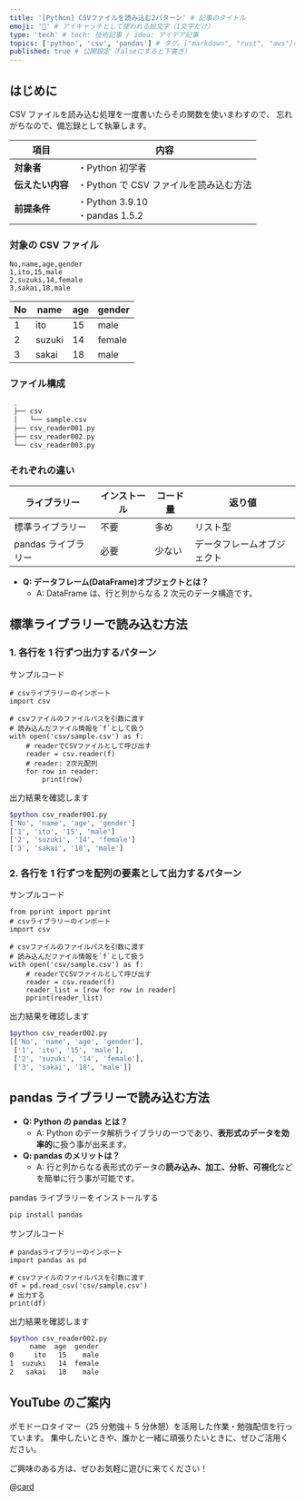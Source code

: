 ```yaml
---
title: '[Python] CSVファイルを読み込む2パターン' # 記事のタイトル
emoji: '🐍' # アイキャッチとして使われる絵文字（1文字だけ）
type: 'tech' # tech: 技術記事 / idea: アイデア記事
topics: ['python', 'csv', 'pandas'] # タグ。["markdown", "rust", "aws"]のように指定する
published: true # 公開設定（falseにすると下書き）
---
```


## はじめに

CSV ファイルを読み込む処理を一度書いたらその関数を使いまわすので、
忘れがちなので、備忘録として執筆します。

| 項目             | 内容                                   |
| ---------------- | -------------------------------------- |
| **対象者**       | ・Python 初学者                        |
| **伝えたい内容** | ・Python で CSV ファイルを読み込む方法 |
| **前提条件**     | ・Python 3.9.10<br>・pandas 1.5.2      |

### 対象の CSV ファイル

```csv: sample.csv
No,name,age,gender
1,ito,15,male
2,suzuki,14,female
3,sakai,18,male
```

| No  | name   | age | gender |
| --- | ------ | --- | ------ |
| 1   | ito    | 15  | male   |
| 2   | suzuki | 14  | female |
| 3   | sakai  | 18  | male   |

### ファイル構成

```bash
 .
 ├── csv
 │   └── sample.csv
 ├── csv_reader001.py
 ├── csv_reader002.py
 └── csv_reader003.py
```

### それぞれの違い

| ライブラリー        | インストール | コード量 | 返り値                     |
| ------------------- | ------------ | -------- | -------------------------- |
| 標準ライブラリー    | 不要         | 多め     | リスト型                   |
| pandas ライブラリー | 必要         | 少ない   | データフレームオブジェクト |

- **Q: データフレーム(DataFrame)オブジェクトとは？**
  - A: DataFrame は、行と列からなる 2 次元のデータ構造です。

## 標準ライブラリーで読み込む方法

### 1. 各行を 1 行ずつ出力するパターン

サンプルコード

```python: csv_reader001.py
# csvライブラリーのインポート
import csv

# csvファイルのファイルパスを引数に渡す
# 読み込んだファイル情報を`f`として扱う
with open('csv/sample.csv') as f:
    # readerでCSVファイルとして呼び出す
    reader = csv.reader(f)
    # reader: 2次元配列
    for row in reader:
        print(row)
```

出力結果を確認します

```bash
$python csv_reader001.py
['No', 'name', 'age', 'gender']
['1', 'ito', '15', 'male']
['2', 'suzuki', '14', 'female']
['3', 'sakai', '18', 'male']
```

### 2. 各行を 1 行ずつを配列の要素として出力するパターン

サンプルコード

```python: csv_reader002.py
from pprint import pprint
# csvライブラリーのインポート
import csv

# csvファイルのファイルパスを引数に渡す
# 読み込んだファイル情報を`f`として扱う
with open('csv/sample.csv') as f:
    # readerでCSVファイルとして呼び出す
    reader = csv.reader(f)
    reader_list = [row for row in reader]
    pprint(reader_list)
```

出力結果を確認します

```bash
$python csv_reader002.py
[['No', 'name', 'age', 'gender'],
 ['1', 'ito', '15', 'male'],
 ['2', 'suzuki', '14', 'female'],
 ['3', 'sakai', '18', 'male']]
```

## pandas ライブラリーで読み込む方法

- **Q: Python の pandas とは？**
  - A: Python のデータ解析ライブラリの一つであり、**表形式のデータを効率的**に扱う事が出来ます。
- **Q: pandas のメリットは？**
  - A: 行と列からなる表形式のデータの**読み込み、加工、分析、可視化**などを簡単に行う事が可能です。

pandas ライブラリーをインストールする

```bash
pip install pandas
```

サンプルコード

```python: csv_reader003.py
# pandasライブラリーのインポート
import pandas as pd

# csvファイルのファイルパスを引数に渡す
df = pd.read_csv('csv/sample.csv')
# 出力する
print(df)
```

出力結果を確認します

```bash
$python csv_reader002.py
     name  age  gender
0     ito   15    male
1  suzuki   14  female
2   sakai   18    male
```

## YouTube のご案内

ポモドーロタイマー（25 分勉強＋ 5 分休憩）を活用した作業・勉強配信を行っています。
集中したいときや、誰かと一緒に頑張りたいときに、ぜひご活用ください。

ご興味のある方は、ぜひお気軽に遊びに来てください！

@[card](https://www.youtube.com/@aew2sbee)
